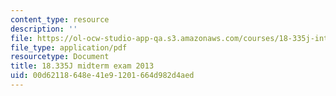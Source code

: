 ```yaml
---
content_type: resource
description: ''
file: https://ol-ocw-studio-app-qa.s3.amazonaws.com/courses/18-335j-introduction-to-numerical-methods-spring-2019/00d62118648e41e91201664d982d4aed_MIT18_335JS19_exam13.pdf
file_type: application/pdf
resourcetype: Document
title: 18.335J midterm exam 2013
uid: 00d62118-648e-41e9-1201-664d982d4aed
---
```

